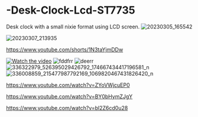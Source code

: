 # -Desk-Clock-Lcd-ST7735
Desk clock with a small nixie format using LCD screen.
![20230305_165542](https://user-images.githubusercontent.com/56666070/224147999-5ad3f94e-45bc-423d-a18b-732c831f60f9.jpg)

![20230307_213935](https://user-images.githubusercontent.com/56666070/224148077-51bfd138-a9d4-4847-82ce-a45684fe7bc5.jpg)


https://www.youtube.com/shorts/1N3taYjmDDw

[![Watch the video](https://user-images.githubusercontent.com/56666070/224148151-75e81b0e-9a79-4f53-9d24-8907884b10ff.JPG)](https://www.youtube.com/shorts/1N3taYjmDDw)
![fddfrr](https://user-images.githubusercontent.com/56666070/226606629-1a59ca8d-82bb-45d9-bf47-6662af910f92.PNG)
![deerr](https://user-images.githubusercontent.com/56666070/226606739-646f2b6d-0dae-4416-996f-98cb6240fdd7.PNG)
![336322979_526395029426792_174667434417196581_n](https://user-images.githubusercontent.com/56666070/226606752-ffb3b880-6be0-4375-a3d7-a6ea34604db1.png)
![336008859_215477987792169_1069820467431826420_n](https://user-images.githubusercontent.com/56666070/226606775-572e8f67-d6cc-4f76-8239-4855e50d5151.png)

https://www.youtube.com/watch?v=ZYoVWjcuEP0

https://www.youtube.com/watch?v=BY0bHymZJgY

https://www.youtube.com/watch?v=bl2Z6cd0u28
